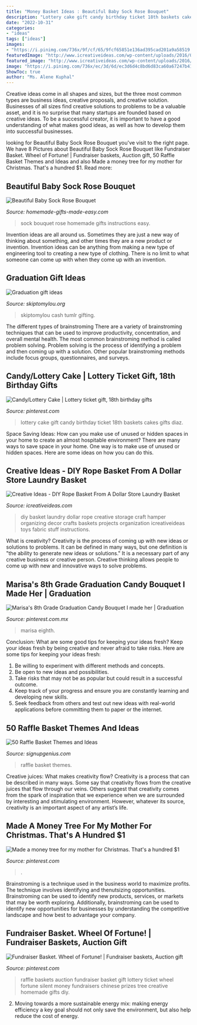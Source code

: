 ```yaml
---
title: "Money Basket Ideas : Beautiful Baby Sock Rose Bouquet"
description: "Lottery cake gift candy birthday ticket 18th baskets cakes gifts diaz"
date: "2022-10-31"
categories:
- "ideas"
tags: ["ideas"]
images:
- "https://i.pinimg.com/736x/9f/cf/65/9fcf65851e136ad395cad201a9a58519.jpg"
featuredImage: "http://www.icreativeideas.com/wp-content/uploads/2016/07/Creative-Ideas-DIY-Rope-Basket-From-A-Dollar-Store-Laundry-Basket.jpg"
featured_image: "http://www.icreativeideas.com/wp-content/uploads/2016/07/Creative-Ideas-DIY-Rope-Basket-From-A-Dollar-Store-Laundry-Basket.jpg"
image: "https://i.pinimg.com/736x/ec/3d/6d/ec3d6d4c8bd6d83ca60a67247b411a62--candy-cakes-gift-baskets.jpg"
ShowToc: true
author: "Ms. Alene Kuphal"
---
```



Creative ideas come in all shapes and sizes, but the three most common types are business ideas, creative proposals, and creative solution. Businesses of all sizes find creative solutions to problems to be a valuable asset, and it is no surprise that many startups are founded based on creative ideas. To be a successful creator, it is important to have a good understanding of what makes good ideas, as well as how to develop them into successful businesses.

	

		
looking for Beautiful Baby Sock Rose Bouquet you've visit to the right page. We have 8 Pictures about Beautiful Baby Sock Rose Bouquet like Fundraiser Basket. Wheel of Fortune! | Fundraiser baskets, Auction gift, 50 Raffle Basket Themes and Ideas and also Made a money tree for my mother for Christmas. That&#039;s a hundred $1. Read more:
		
    
## Beautiful Baby Sock Rose Bouquet

<img loading=lazy src="https://www.homemade-gifts-made-easy.com/images/baby-sock-rose-bouquet-instructions.jpg" onerror="this.onerror=null;this.src='https://tse1.mm.bing.net/th?id=OIP.mEgn6OhNpSeTk5_AVXyY8AHaOm&amp;pid=15.1';" alt="Beautiful Baby Sock Rose Bouquet">

_Source: homemade-gifts-made-easy.com_

>sock bouquet rose homemade gifts instructions easy. 

	

Invention ideas are all around us. Sometimes they are just a new way of thinking about something, and other times they are a new product or invention. Invention ideas can be anything from making a new type of engineering tool to creating a new type of clothing. There is no limit to what someone can come up with when they come up with an invention.

    
## Graduation Gift Ideas

<img loading=lazy src="https://www.skiptomylou.org/wp-content/uploads/2013/05/money-gift-ideas1-1024x1024-1.jpg" onerror="this.onerror=null;this.src='https://tse1.mm.bing.net/th?id=OIP.L7J0TlM66Kn3U0YG3TzThwHaHa&amp;pid=15.1';" alt="Graduation gift ideas">

_Source: skiptomylou.org_

>skiptomylou cash tumlr gifting. 

	

The different types of brainstroming
There are a variety of brainstroming techniques that can be used to improve productivity, concentration, and overall mental health. The most common brainstroming method is called problem solving. Problem solving is the process of identifying a problem and then coming up with a solution. Other popular brainstroming methods include focus groups, questionnaires, and surveys.

    
## Candy/Lottery Cake | Lottery Ticket Gift, 18th Birthday Gifts

<img loading=lazy src="https://i.pinimg.com/736x/ec/3d/6d/ec3d6d4c8bd6d83ca60a67247b411a62--candy-cakes-gift-baskets.jpg" onerror="this.onerror=null;this.src='https://tse1.mm.bing.net/th?id=OIP.PS4OSyv33XT6NHQ7f4xtAAHaJ3&amp;pid=15.1';" alt="Candy/Lottery Cake | Lottery ticket gift, 18th birthday gifts">

_Source: pinterest.com_

>lottery cake gift candy birthday ticket 18th baskets cakes gifts diaz. 

	

Space Saving Ideas: How can you make use of unused or hidden spaces in your home to create an almost hospitable environment?
There are many ways to save space in your home. One way is to make use of unused or hidden spaces. Here are some ideas on how you can do this.

    
## Creative Ideas - DIY Rope Basket From A Dollar Store Laundry Basket

<img loading=lazy src="http://www.icreativeideas.com/wp-content/uploads/2016/07/Creative-Ideas-DIY-Rope-Basket-From-A-Dollar-Store-Laundry-Basket.jpg" onerror="this.onerror=null;this.src='https://tse1.mm.bing.net/th?id=OIP.Pra_PEU7vFAXWVkBJj4FQQHaJ6&amp;pid=15.1';" alt="Creative Ideas - DIY Rope Basket From A Dollar Store Laundry Basket">

_Source: icreativeideas.com_

>diy basket laundry dollar rope creative storage craft hamper organizing decor crafts baskets projects organization icreativeideas toys fabric stuff instructions. 

	

What is creativity?
Creativity is the process of coming up with new ideas or solutions to problems. It can be defined in many ways, but one definition is "the ability to generate new ideas or solutions." It is a necessary part of any creative business or creative person. Creative thinking allows people to come up with new and innovative ways to solve problems.

    
## Marisa&#039;s 8th Grade Graduation Candy Bouquet I Made Her | Graduation

<img loading=lazy src="https://i.pinimg.com/736x/9f/cf/65/9fcf65851e136ad395cad201a9a58519.jpg" onerror="this.onerror=null;this.src='https://tse3.mm.bing.net/th?id=OIP.GNLIzGA6VsEy6QFC_aXnlQHaJ3&amp;pid=15.1';" alt="Marisa&#039;s 8th Grade Graduation Candy Bouquet I made her | Graduation">

_Source: pinterest.com.mx_

>marisa eighth. 

	

Conclusion: What are some good tips for keeping your ideas fresh?
Keep your ideas fresh by being creative and never afraid to take risks. Here are some tips for keeping your ideas fresh:
1. Be willing to experiment with different methods and concepts.
2. Be open to new ideas and possibilities.
3. Take risks that may not be as popular but could result in a successful outcome. 
4. Keep track of your progress and ensure you are constantly learning and developing new skills. 
5. Seek feedback from others and test out new ideas with real-world applications before committing them to paper or the internet.

    
## 50 Raffle Basket Themes And Ideas

<img loading=lazy src="http://www.signupgenius.com/cms/socialMediaImages/raffle-basket-themes-ideas-article-1200x8005.jpg" onerror="this.onerror=null;this.src='https://tse1.mm.bing.net/th?id=OIP.xTrhBepStDI8ZnGzFbbmWQHaE8&amp;pid=15.1';" alt="50 Raffle Basket Themes and Ideas">

_Source: signupgenius.com_

>raffle basket themes. 

	

Creative juices: What makes creativity flow?
Creativity is a process that can be described in many ways. Some say that creativity flows from the creative juices that flow through our veins. Others suggest that creativity comes from the spark of inspiration that we experience when we are surrounded by interesting and stimulating environment. However, whatever its source, creativity is an important aspect of any artist’s life.

    
## Made A Money Tree For My Mother For Christmas. That&#039;s A Hundred $1

<img loading=lazy src="https://i.pinimg.com/736x/fd/12/69/fd1269a5d0286f6ae7aedd3a55bf59f6.jpg" onerror="this.onerror=null;this.src='https://tse4.mm.bing.net/th?id=OIP.4fd-lo1WQNg4iJH95E7MsgHaJ3&amp;pid=15.1';" alt="Made a money tree for my mother for Christmas. That&#039;s a hundred $1">

_Source: pinterest.com_

>. 

	

Brainstroming is a technique used in the business world to maximize profits. The technique involves identifying and thenutsizing opportunities. Brainstroming can be used to identify new products, services, or markets that may be worth exploring. Additionally, brainstroming can be used to identify new opportunities for businesses by understanding the competitive landscape and how best to advantage your company.

    
## Fundraiser Basket. Wheel Of Fortune! | Fundraiser Baskets, Auction Gift

<img loading=lazy src="https://i.pinimg.com/736x/cd/1c/19/cd1c19fc2ef8486d4b7cd33bf278ad10--fundraiser-baskets-raffle-prizes.jpg" onerror="this.onerror=null;this.src='https://tse2.mm.bing.net/th?id=OIP.3yn-K-YH_OgeX8FOAI19RQHaLH&amp;pid=15.1';" alt="Fundraiser Basket. Wheel of Fortune! | Fundraiser baskets, Auction gift">

_Source: pinterest.com_

>raffle baskets auction fundraiser basket gift lottery ticket wheel fortune silent money fundraisers chinese prizes tree creative homemade gifts diy. 

	

2. Moving towards a more sustainable energy mix: making energy efficiency a key goal should not only save the environment, but also help reduce the cost of energy.

